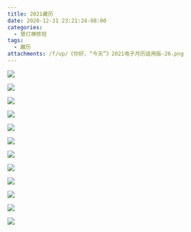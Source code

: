 ```yaml
---
title: 2021藏历
date: 2020-12-31 23:21:24-08:00
categories:
  - 慧灯禅修班
tags:
  - 藏历
attachments: /f/up/《你好，“今天”》2021电子月历适用版-26.png
---
```

![](https://hdvblob.blob.core.windows.net/hdv/f/up/《你好，“今天”》2021电子月历适用版-04.png)

![](https://hdvblob.blob.core.windows.net/hdv/f/up/《你好，“今天”》2021电子月历适用版-06.png)

![](https://hdvblob.blob.core.windows.net/hdv/f/up/《你好，“今天”》2021电子月历适用版-08.png)

![](https://hdvblob.blob.core.windows.net/hdv/f/up/《你好，“今天”》2021电子月历适用版-10.png)

![](https://hdvblob.blob.core.windows.net/hdv/f/up/《你好，“今天”》2021电子月历适用版-12.png)

![](https://hdvblob.blob.core.windows.net/hdv/f/up/《你好，“今天”》2021电子月历适用版-14.png)

![](https://hdvblob.blob.core.windows.net/hdv/f/up/《你好，“今天”》2021电子月历适用版-16.png)

![](https://hdvblob.blob.core.windows.net/hdv/f/up/《你好，“今天”》2021电子月历适用版-18.png)

![](https://hdvblob.blob.core.windows.net/hdv/f/up/《你好，“今天”》2021电子月历适用版-20.png)

![](https://hdvblob.blob.core.windows.net/hdv/f/up/《你好，“今天”》2021电子月历适用版-22.png)

![](https://hdvblob.blob.core.windows.net/hdv/f/up/《你好，“今天”》2021电子月历适用版-24.png)

![](https://hdvblob.blob.core.windows.net/hdv/f/up/《你好，“今天”》2021电子月历适用版-26.png)
